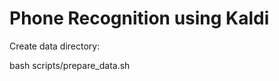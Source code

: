 # Phone Recognition using Kaldi

Create data directory:

bash scripts/prepare_data.sh <USC DIRECTORY> 
